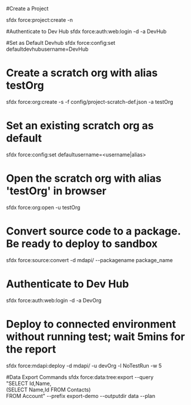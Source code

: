 #Create a Project

sfdx force:project:create -n <projectname>

#Authenticate to Dev Hub
sfdx force:auth:web:login -d -a DevHub

#Set as Default Devhub
sfdx force:config:set defaultdevhubusername=DevHub

# Create a scratch org with alias testOrg
sfdx force:org:create -s -f config/project-scratch-def.json -a testOrg

# Set an existing scratch org as default
sfdx force:config:set defaultusername=<username|alias>

# Open the scratch org with alias 'testOrg' in browser
sfdx force:org:open -u testOrg

# Convert source code to a package. Be ready to deploy to sandbox
sfdx force:source:convert -d mdapi/ --packagename package_name

# Authenticate to Dev Hub
sfdx force:auth:web:login -d -a DevOrg 

# Deploy to connected environment without running test; wait 5mins for the report
sfdx force:mdapi:deploy -d mdapi/ -u devOrg -l NoTestRun -w 5

#Data Export Commands
sfdx force:data:tree:export --query \
      "SELECT Id,Name, \
       (SELECT Name,Id FROM Contacts) \
       FROM Account" --prefix export-demo --outputdir data --plan



